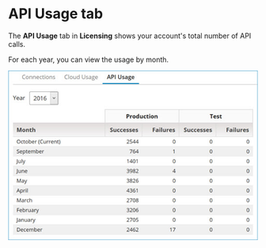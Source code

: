 # API Usage tab 

<head>
  <meta name="guidename" content="Platform"/>
  <meta name="context" content="GUID-49e6a2e4-90c8-44ae-8a2b-d151913367b9"/>
</head>

The **API Usage** tab in **Licensing** shows your account's total number of API calls.

For each year, you can view the usage by month.

![API Usage tab showing successes and failures by month in production and test.](./Images/setup-ps-licensing-api-usage_716a4194-7f4d-4f11-be49-a09166019873.jpg)